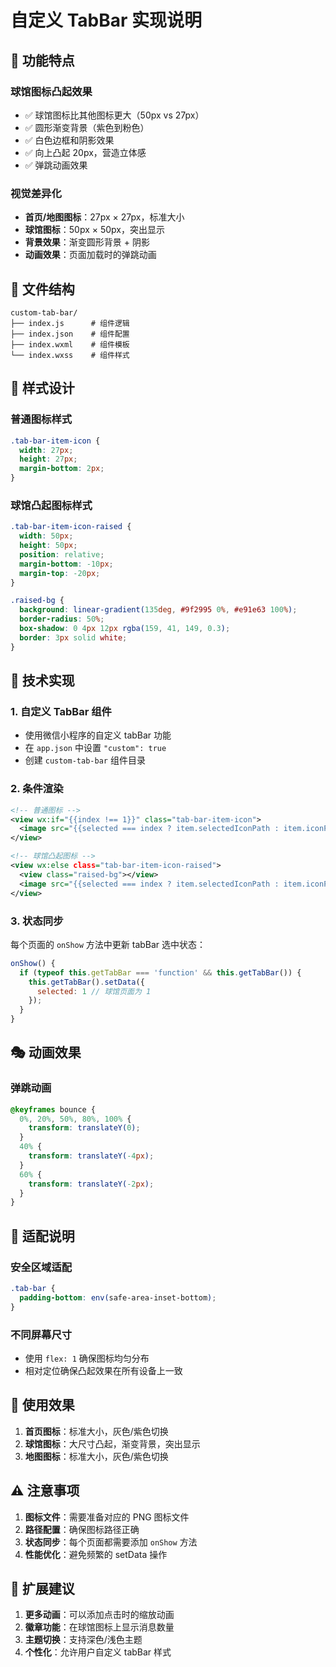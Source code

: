 # 自定义 TabBar 实现说明

## 🎯 功能特点

### 球馆图标凸起效果
- ✅ 球馆图标比其他图标更大（50px vs 27px）
- ✅ 圆形渐变背景（紫色到粉色）
- ✅ 白色边框和阴影效果
- ✅ 向上凸起 20px，营造立体感
- ✅ 弹跳动画效果

### 视觉差异化
- **首页/地图图标**：27px × 27px，标准大小
- **球馆图标**：50px × 50px，突出显示
- **背景效果**：渐变圆形背景 + 阴影
- **动画效果**：页面加载时的弹跳动画

## 📁 文件结构

```
custom-tab-bar/
├── index.js      # 组件逻辑
├── index.json    # 组件配置
├── index.wxml    # 组件模板
└── index.wxss    # 组件样式
```

## 🎨 样式设计

### 普通图标样式
```css
.tab-bar-item-icon {
  width: 27px;
  height: 27px;
  margin-bottom: 2px;
}
```

### 球馆凸起图标样式
```css
.tab-bar-item-icon-raised {
  width: 50px;
  height: 50px;
  position: relative;
  margin-bottom: -10px;
  margin-top: -20px;
}

.raised-bg {
  background: linear-gradient(135deg, #9f2995 0%, #e91e63 100%);
  border-radius: 50%;
  box-shadow: 0 4px 12px rgba(159, 41, 149, 0.3);
  border: 3px solid white;
}
```

## 🔧 技术实现

### 1. 自定义 TabBar 组件
- 使用微信小程序的自定义 tabBar 功能
- 在 `app.json` 中设置 `"custom": true`
- 创建 `custom-tab-bar` 组件目录

### 2. 条件渲染
```xml
<!-- 普通图标 -->
<view wx:if="{{index !== 1}}" class="tab-bar-item-icon">
  <image src="{{selected === index ? item.selectedIconPath : item.iconPath}}"></image>
</view>

<!-- 球馆凸起图标 -->
<view wx:else class="tab-bar-item-icon-raised">
  <view class="raised-bg"></view>
  <image src="{{selected === index ? item.selectedIconPath : item.iconPath}}"></image>
</view>
```

### 3. 状态同步
每个页面的 `onShow` 方法中更新 tabBar 选中状态：
```javascript
onShow() {
  if (typeof this.getTabBar === 'function' && this.getTabBar()) {
    this.getTabBar().setData({
      selected: 1 // 球馆页面为 1
    });
  }
}
```

## 🎭 动画效果

### 弹跳动画
```css
@keyframes bounce {
  0%, 20%, 50%, 80%, 100% {
    transform: translateY(0);
  }
  40% {
    transform: translateY(-4px);
  }
  60% {
    transform: translateY(-2px);
  }
}
```

## 📱 适配说明

### 安全区域适配
```css
.tab-bar {
  padding-bottom: env(safe-area-inset-bottom);
}
```

### 不同屏幕尺寸
- 使用 `flex: 1` 确保图标均匀分布
- 相对定位确保凸起效果在所有设备上一致

## 🎯 使用效果

1. **首页图标**：标准大小，灰色/紫色切换
2. **球馆图标**：大尺寸凸起，渐变背景，突出显示
3. **地图图标**：标准大小，灰色/紫色切换

## ⚠️ 注意事项

1. **图标文件**：需要准备对应的 PNG 图标文件
2. **路径配置**：确保图标路径正确
3. **状态同步**：每个页面都需要添加 `onShow` 方法
4. **性能优化**：避免频繁的 setData 操作

## 🚀 扩展建议

1. **更多动画**：可以添加点击时的缩放动画
2. **徽章功能**：在球馆图标上显示消息数量
3. **主题切换**：支持深色/浅色主题
4. **个性化**：允许用户自定义 tabBar 样式
